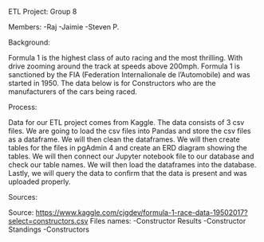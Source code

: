 ETL Project: Group 8

Members:
-Raj
-Jaimie
-Steven P. 


Background: 

Formula 1 is the highest class of auto racing and the most thrilling.  With drive zooming around the track at speeds above 200mph.  Formula 1 is sanctioned by the FIA (Federation Internalionale de l’Automobile) and was started in 1950.  The data below is for Constructors who are the manufacturers of the cars being raced.    

Process: 

Data for our ETL project comes from Kaggle.  The data consists of 3 csv files.  We are going to load the csv files into Pandas and store the csv files as a dataframe.  We will then clean the dataframes.  We will then create tables for the files in pgAdmin 4 and create an ERD diagram showing the tables.  We will then connect our Jupyter notebook file to our database and check our table names. We will then load the dataframes into the database.  Lastly, we will query the data to confirm that the data is present and was uploaded properly. 


Sources: 

Source: https://www.kaggle.com/cjgdev/formula-1-race-data-19502017?select=constructors.csv 
Files names: 
-Constructor Results
	-Constructor Standings
	-Constructors
